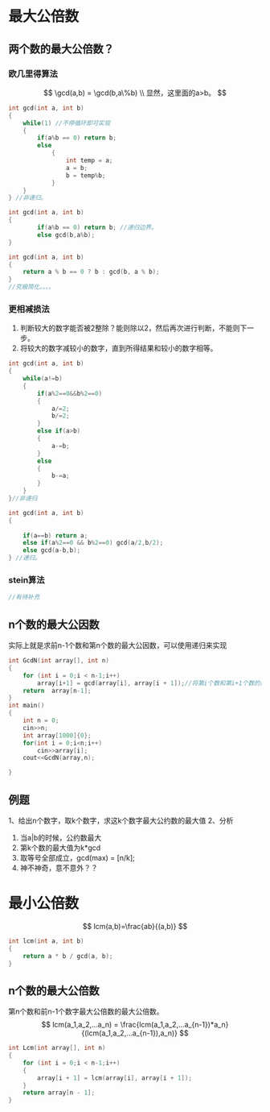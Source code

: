 # 最大公倍数
## 两个数的最大公倍数？
### 欧几里得算法

$$
    \gcd(a,b) = \gcd(b,a\%b)  \\
    显然，这里面的a>b。
$$
```c++
int gcd(int a, int b)
{
    while(1) //不停循环即可实现
    {
        if(a%b == 0) return b; 
        else
            {
                int temp = a;
                a = b;
                b = temp%b;
            }
    }
} //非递归。
```
```c++
int gcd(int a, int b)
{
        if(a%b == 0) return b; //递归边界。
        else gcd(b,a%b);
}
```
```c++
int gcd(int a, int b)
{
	return a % b == 0 ? b : gcd(b, a % b);
}
//究极简化。。。。
```
### 更相减损法

1. 判断较大的数字能否被2整除？能则除以2，然后再次进行判断，不能则下一步。
2. 将较大的数字减较小的数字，直到所得结果和较小的数字相等。

```c++
int gcd(int a, int b)
{
	while(a!=b)
	{
		if(a%2==0&&b%2==0)
		{
			a/=2;
			b/=2;
		}
		else if(a>b)
		{
			a-=b;
		}
		else
		{
			b-=a;
		}
	}
}//非递归
```
```c++
int gcd(int a, int b)
{
	
	if(a==b) return a;
	else if(a%2==0 && b%2==0) gcd(a/2,b/2);
	else gcd(a-b,b);
} //递归。
```
### stein算法

```c++
//有待补充

```
## n个数的最大公因数
实际上就是求前n-1个数和第n个数的最大公因数，可以使用递归来实现
```c++
int GcdN(int array[], int n)
{
	for (int i = 0;i < n-1;i++)
		array[i+1] = gcd(array[i], array[i + 1]);//将第i个数和第i+1个数的最大公约数放在第i+1位，这样能保证最后一位一定是所有数字的最大公约数。
	return  array[n-1];
}
int main()
{
    int n = 0;
    cin>>n;
    int array[1000]{0};
    for(int i = 0;i<n;i++)
        cin>>array[i];
    cout<<GcdN(array,n);

}
```
## 例题
1、给出n个数字，取k个数字，求这k个数字最大公约数的最大值
2、分析
1. 当a|b的时候，公约数最大
2. 第k个数的最大值为k*gcd
3. 取等号全部成立，gcd(max) = [n/k];
4. 神不神奇，意不意外？？
# 最小公倍数
$$
lcm(a,b)=\frac{ab}{(a,b)}
$$
```c++
int lcm(int a, int b)
{
	return a * b / gcd(a, b);
}
```
## n个数的最大公倍数
第n个数和前n-1个数字最大公倍数的最大公倍数。
$$
lcm(a_1,a_2,...a_n) = \frac{lcm(a_1,a_2,...a_{n-1})*a_n}{(lcm(a_1,a_2,...a_{n-1}),a_n)}
$$
```c++
int Lcm(int array[], int n)
{
	for (int i = 0;i < n-1;i++)
	{
		array[i + 1] = lcm(array[i], array[i + 1]);
	}
	return array[n - 1];
}
```


